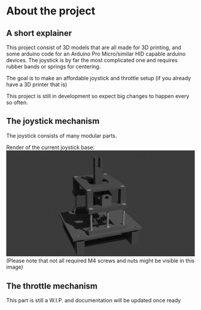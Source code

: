# About the project

## A short explainer
This project consist of 3D models that are all made for 3D printing, and some arduino code for an Arduino Pro Micro/similar HID capable arduino devices.
The joystick is by far the most complicated one and requires rubber bands or springs for centering.

The goal is to make an affordable joystick and throttle setup (if you already have a 3D printer that is)

This project is still in development so expect big changes to happen every so often.

## The joystick mechanism
The joystick consists of many modular parts.

Render of the current joystick base:
![Image of the models](https://github.com/SubzeV/Arduino-Pro-Micro-Hotas/blob/ff6ad561d5e4cdb55cf3d55741bce47158e4f9bd/Renders/24-01-07_11-31.png)
(Please note that not all required M4 screws and nuts might be visible in this image)

## The throttle mechanism
This part is still a W.I.P. and documentation will be updated once ready
